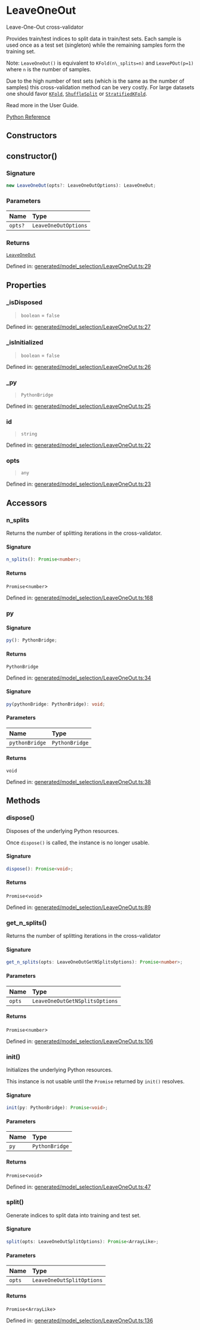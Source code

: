 # LeaveOneOut

Leave-One-Out cross-validator

Provides train/test indices to split data in train/test sets. Each sample is used once as a test set (singleton) while the remaining samples form the training set.

Note: `LeaveOneOut()` is equivalent to `KFold(n\_splits=n)` and `LeavePOut(p=1)` where `n` is the number of samples.

Due to the high number of test sets (which is the same as the number of samples) this cross-validation method can be very costly. For large datasets one should favor [`KFold`](sklearn.model_selection.KFold.html#sklearn.model_selection.KFold "sklearn.model_selection.KFold"), [`ShuffleSplit`](sklearn.model_selection.ShuffleSplit.html#sklearn.model_selection.ShuffleSplit "sklearn.model_selection.ShuffleSplit") or [`StratifiedKFold`](sklearn.model_selection.StratifiedKFold.html#sklearn.model_selection.StratifiedKFold "sklearn.model_selection.StratifiedKFold").

Read more in the User Guide.

[Python Reference](https://scikit-learn.org/stable/modules/generated/sklearn.model_selection.LeaveOneOut.html)

## Constructors

## constructor()

### Signature

```ts
new LeaveOneOut(opts?: LeaveOneOutOptions): LeaveOneOut;
```

### Parameters

| Name | Type |
| :------ | :------ |
| `opts?` | `LeaveOneOutOptions` |

### Returns

[`LeaveOneOut`](LeaveOneOut.md)

Defined in:  [generated/model\_selection/LeaveOneOut.ts:29](https://github.com/transitive-bullshit/scikit-learn-ts/blob/b59c1ff/packages/sklearn/src/generated/model_selection/LeaveOneOut.ts#L29)

## Properties

### \_isDisposed

> `boolean`  = `false`

Defined in:  [generated/model\_selection/LeaveOneOut.ts:27](https://github.com/transitive-bullshit/scikit-learn-ts/blob/b59c1ff/packages/sklearn/src/generated/model_selection/LeaveOneOut.ts#L27)

### \_isInitialized

> `boolean`  = `false`

Defined in:  [generated/model\_selection/LeaveOneOut.ts:26](https://github.com/transitive-bullshit/scikit-learn-ts/blob/b59c1ff/packages/sklearn/src/generated/model_selection/LeaveOneOut.ts#L26)

### \_py

> `PythonBridge`

Defined in:  [generated/model\_selection/LeaveOneOut.ts:25](https://github.com/transitive-bullshit/scikit-learn-ts/blob/b59c1ff/packages/sklearn/src/generated/model_selection/LeaveOneOut.ts#L25)

### id

> `string`

Defined in:  [generated/model\_selection/LeaveOneOut.ts:22](https://github.com/transitive-bullshit/scikit-learn-ts/blob/b59c1ff/packages/sklearn/src/generated/model_selection/LeaveOneOut.ts#L22)

### opts

> `any`

Defined in:  [generated/model\_selection/LeaveOneOut.ts:23](https://github.com/transitive-bullshit/scikit-learn-ts/blob/b59c1ff/packages/sklearn/src/generated/model_selection/LeaveOneOut.ts#L23)

## Accessors

### n\_splits

Returns the number of splitting iterations in the cross-validator.

#### Signature

```ts
n_splits(): Promise<number>;
```

#### Returns

`Promise`\<`number`\>

Defined in: [generated/model\_selection/LeaveOneOut.ts:168](https://github.com/transitive-bullshit/scikit-learn-ts/blob/b59c1ff/packages/sklearn/src/generated/model_selection/LeaveOneOut.ts#L168)

### py

#### Signature

```ts
py(): PythonBridge;
```

#### Returns

`PythonBridge`

Defined in:  [generated/model\_selection/LeaveOneOut.ts:34](https://github.com/transitive-bullshit/scikit-learn-ts/blob/b59c1ff/packages/sklearn/src/generated/model_selection/LeaveOneOut.ts#L34)

#### Signature

```ts
py(pythonBridge: PythonBridge): void;
```

#### Parameters

| Name | Type |
| :------ | :------ |
| `pythonBridge` | `PythonBridge` |

#### Returns

`void`

Defined in: [generated/model\_selection/LeaveOneOut.ts:38](https://github.com/transitive-bullshit/scikit-learn-ts/blob/b59c1ff/packages/sklearn/src/generated/model_selection/LeaveOneOut.ts#L38)

## Methods

### dispose()

Disposes of the underlying Python resources.

Once `dispose()` is called, the instance is no longer usable.

#### Signature

```ts
dispose(): Promise<void>;
```

#### Returns

`Promise`\<`void`\>

Defined in:  [generated/model\_selection/LeaveOneOut.ts:89](https://github.com/transitive-bullshit/scikit-learn-ts/blob/b59c1ff/packages/sklearn/src/generated/model_selection/LeaveOneOut.ts#L89)

### get\_n\_splits()

Returns the number of splitting iterations in the cross-validator

#### Signature

```ts
get_n_splits(opts: LeaveOneOutGetNSplitsOptions): Promise<number>;
```

#### Parameters

| Name | Type |
| :------ | :------ |
| `opts` | `LeaveOneOutGetNSplitsOptions` |

#### Returns

`Promise`\<`number`\>

Defined in:  [generated/model\_selection/LeaveOneOut.ts:106](https://github.com/transitive-bullshit/scikit-learn-ts/blob/b59c1ff/packages/sklearn/src/generated/model_selection/LeaveOneOut.ts#L106)

### init()

Initializes the underlying Python resources.

This instance is not usable until the `Promise` returned by `init()` resolves.

#### Signature

```ts
init(py: PythonBridge): Promise<void>;
```

#### Parameters

| Name | Type |
| :------ | :------ |
| `py` | `PythonBridge` |

#### Returns

`Promise`\<`void`\>

Defined in:  [generated/model\_selection/LeaveOneOut.ts:47](https://github.com/transitive-bullshit/scikit-learn-ts/blob/b59c1ff/packages/sklearn/src/generated/model_selection/LeaveOneOut.ts#L47)

### split()

Generate indices to split data into training and test set.

#### Signature

```ts
split(opts: LeaveOneOutSplitOptions): Promise<ArrayLike>;
```

#### Parameters

| Name | Type |
| :------ | :------ |
| `opts` | `LeaveOneOutSplitOptions` |

#### Returns

`Promise`\<`ArrayLike`\>

Defined in:  [generated/model\_selection/LeaveOneOut.ts:136](https://github.com/transitive-bullshit/scikit-learn-ts/blob/b59c1ff/packages/sklearn/src/generated/model_selection/LeaveOneOut.ts#L136)
